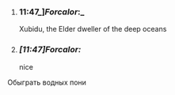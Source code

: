 1. ### 11:47_]_Forcalor_:_ 
    
    Xubidu, the Elder dweller of the deep oceans
    
2. ### _[_11:47_]_Forcalor_:_ 
    
    nice

Обыграть водных пони